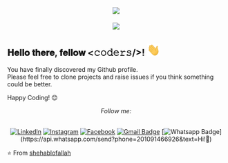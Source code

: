<div align="center">
<img src="https://i.imgur.com/8MupZHY.gif" width="400px" />
</br></br>
<a href="https://github.com/shehablotfallah"><img src="https://img.shields.io/github/followers/shehablotfallah?style=social"></a>
</div>
<h2> 𝐇𝐞𝐥𝐥𝐨 𝐭𝐡𝐞𝐫𝐞, 𝐟𝐞𝐥𝐥𝐨𝐰 <𝚌𝚘𝚍𝚎𝚛𝚜/>! <img src="https://github.com/ABSphreak/ABSphreak/blob/master/gifs/Hi.gif" width="30px"></h2>

<div align="center" width="50">


</div>

You have finally discovered my Github profile. <br>
Please feel free to clone projects and raise issues if you think something could be better.

Happy Coding! 😊

<div align="center">
<i>Follow me:</i></br></br>


<a href="https://www.linkedin.com/in/shehablotfallah" target="_blank"><img src="https://img.shields.io/badge/LinkedIn-%230077B5.svg?&style=flat-square&logo=linkedin&logoColor=white" alt="LinkedIn"></a>
<a href="https://www.instagram.com/shehablotfallah" target="_blank"><img src="https://img.shields.io/badge/Instagram-%23E4405F.svg?&style=flat-square&logo=instagram&logoColor=white" alt="Instagram"></a>
<a href="https://www.facebook.com/shehablotfallah" target="_blank"><img src="https://img.shields.io/badge/Facebook-%231877F2.svg?&style=flat-square&logo=facebook&logoColor=white" alt="Facebook"></a>
[![Gmail Badge](https://img.shields.io/badge/-Gmail-c14438?style=flat-square&logo=Gmail&logoColor=white&link=mailto:shehabw126@gmail.com)](mailto:shehabw126@gmail.com)
[![Whatsapp Badge](https://img.shields.io/badge/-Whatsapp-4CA143?style=flat-square&labelColor=4CA143&logo=whatsapp&logoColor=white&link=https://api.whatsapp.com/send?phone=201091466926&text=Olá!)](https://api.whatsapp.com/send?phone=201091466926&text=Hi!🖖)
</div>


⭐ From [shehablofallah](https://github.com/shehablotfallah)

